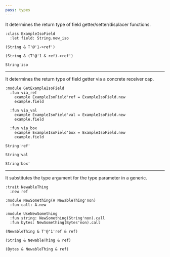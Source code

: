 ```yaml
---
pass: types
---
```


It determines the return type of field getter/setter/displacer functions.

```savi
:class ExampleIsoField
  :let field: String.new_iso
```
```types.return ExampleIsoField.field
(String & T'@'1->ref')
```
```types.return ExampleIsoField.field=
(String & (T'@'1 & ref)->ref')
```
```types.return ExampleIsoField.field<<=
String'iso
```

---

It determines the return type of field getter via a concrete receiver cap.

```savi
:module GetExampleIsoField
  :fun via_ref
    example ExampleIsoField'ref = ExampleIsoField.new
    example.field

  :fun via_val
    example ExampleIsoField'val = ExampleIsoField.new
    example.field

  :fun via_box
    example ExampleIsoField'box = ExampleIsoField.new
    example.field
```
```types.return GetExampleIsoField.via_ref
String'ref'
```
```types.return GetExampleIsoField.via_val
String'val
```
```types.return GetExampleIsoField.via_box
String'box'
```

---

It substitutes the type argument for the type parameter in a generic.

```savi
:trait NewableThing
  :new ref

:module NewSomething(A NewableThing'non)
  :fun call: A.new

:module UseNewSomething
  :fun string: NewSomething(String'non).call
  :fun bytes: NewSomething(Bytes'non).call
```
```types.return NewableThing.new
(NewableThing & T'@'1'ref & ref)
```
```types.return UseNewSomething.string
(String & NewableThing & ref)
```
```types.return UseNewSomething.bytes
(Bytes & NewableThing & ref)
```
